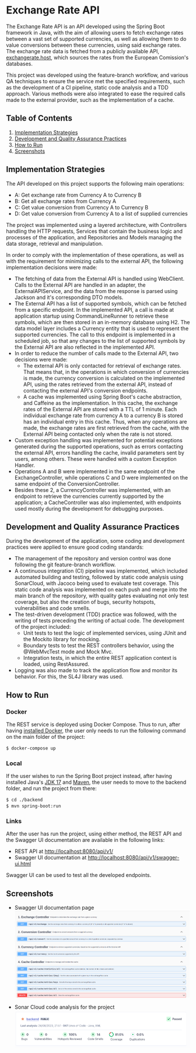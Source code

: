# Exchange Rate API

The Exchange Rate API is an API developed using the Spring Boot framework in Java, with the aim of allowing users to fetch exchange rates between a vast set of supported currencies, as well as allowing them to do value conversions between these currencies, using said exchange rates. The exchange rate data is fetched from a publicly available API, [exchangerate.host](https://exchangerate.host/#/), which sources the rates from the European Comission's databases. 

This project was developed using the feature-branch workflow, and various QA techniques to ensure the service met the specified requirements, such as the development of a CI pipeline, static code analysis and a TDD approach.
Various methods were also integrated to ease the required calls made to the external provider, such as the implementation of a cache.

## Table of Contents
1. [Implementation Strategies](#implementation-strategies)
2. [Development and Quality Assurance Practices](#development-and-quality-assurance-practices)
3. [How to Run](#how-to-run)
5. [Screenshots](#screenshots)

## Implementation Strategies

The API developed on this project supports the following main operations:

- A: Get exchange rate from Currency A to Currency B
- B: Get all exchange rates from Currency A
- C: Get value conversion from Currency A to Currency B
- D: Get value conversion from Currency A to a list of supplied currencies

The project was implemented using a layered architecture, with Controllers handling the HTTP requests, Services that contain the business logic and processes of the application, and Repositories and Models managing the data storage, retrieval and manipulation.

In order to comply with the implementation of these operations, as well as with the requirement for minimizing calls to the external API, the following implementation decisions were made:

- The fetching of data from the External API is handled using WebClient. Calls to the External API are handled in an adapter, the ExternalAPIService, and the data from the response is parsed using Jackson and it's corresponding DTO models.
- The External API has a list of supported symbols, which can be fetched from a specific endpoint. In the implemented API, a call is made at application startup using CommandLineRunner to retrieve these symbols, which are then stored in an in-memory database using H2. The data model layer includes a Currency entity that is used to represent the supported currencies. The call to this endpoint is implemented in a scheduled job, so that any changes to the list of supported symbols by the External API are also reflected in the implemented API.
- In order to reduce the number of calls made to the External API, two decisions were made:
    - The external API is only contacted for retrieval of exchange rates. That means that, in the operations in which conversion of currencies is made, the currency conversion is calculated on the implemented API, using the rates retrieved from the external API, instead of contacting the external API's conversion endpoints.
    - A cache was implemented using Spring Boot's cache abstraction, and Caffeine as the implementation. In this cache, the exchange rates of the External API are stored with a TTL of 1 minute. Each individual exchange rate from currency A to a currency B is stored has an individual entry in this cache. Thus, when any operations are made, the exchange rates are first retrieved from the cache, with the External API being contacted only when the rate is not stored.
- Custom exception handling was implemented for potential exceptions generated during the supported operations, such as errors contacting the external API, errors handling the cache, invalid parameters sent by users, among others. These were handled with a custom Exception Handler.
- Operations A and B were implemented in the same endpoint of the ExchangeController, while operations C and D were implemented on the same endpoint of the ConversionController.
- Besides these 2, a CurrencyController was implemented, with an endpoint to retrieve the currencies currently supported by the application; a CacheController was also implemented, with endpoints used mostly during the development for debugging purposes.

## Development and Quality Assurance Practices

During the development of the application, some coding and development practices were applied to ensure good coding standards:

- The management of the repository and version control was done following the git feature-branch workflow. 
- A continuous integration (CI) pipeline was implemented, which included automated building and testing, followed by static code analysis using SonarCloud, with Jacoco being used to evaluate test coverage. This static code analysis was implemented on each push and merge into the main branch of the repository, with quality gates evaluating not only test coverage, but also the creation of bugs, security hotspots, vulnerabilities and code smells.
- The test-driven development (TDD) practice was followed, with the writing of tests preceding the writing of actual code. The development of the project included:
    - Unit tests to test the logic of implemented services, using JUnit and the Mockito library for mocking.
    - Boundary tests to test the REST controllers behavior, using the @WebMvcTest mode and Mock Mvc.
    - Integration tests, in which the entire REST application context is loaded, using RestAssured.
- Logging was also made to track the application flow and monitor its behavior. For this, the SL4J library was used.


## How to Run

### Docker 

The REST service is deployed using Docker Compose. Thus to run, after having [installed Docker](https://docs.docker.com/engine/install/), the user only needs to run the following command on the main folder of the project:

```bash
$ docker-compose up
```

### Local

If the user wishes to run the Spring Boot project instead, after having installed Java's [JDK 17](https://www.oracle.com/java/technologies/javase/jdk17-archive-downloads.html) and [Maven](https://maven.apache.org/), the user needs to move to the backend folder, and run the project from there:

```bash
$ cd ./backend
$ mvn spring-boot:run
```
### Links

After the user has run the project, using either method, the REST API and the Swagger UI documentation are available in the following links:

- REST API at [http://localhost:8080/api/v1/](http://localhost:8080/api/v1)
- Swagger UI documentation at [http://localhost:8080/api/v1/swagger-ui.html](http://localhost:8080/api/v1/swagger-ui.html)

Swagger UI can be used to test all the developed endpoints.

## Screenshots

- Swagger UI documentation page
  ![Swagger UI documentation page](./images/swagger.png)

- Sonar Cloud code analysis for the project
  ![Sonar Cloud code analysis for the project](./images/sonar_cloud.png)


